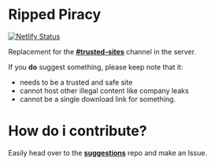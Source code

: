 # Ripped Piracy

[![Netlify Status](https://api.netlify.com/api/v1/badges/ebbbe02a-ed81-48ef-9e9c-d1331f881d3c/deploy-status)](https://app.netlify.com/sites/inspiring-ardinghelli-925bff/deploys)

Replacement for the [**#trusted-sites**](https://discord.com/channels/702220357834244248/752225865231761448) channel
in the server.

If you **do** suggest something, please keep note that it:
- needs to be a trusted and safe site
- cannot host other illegal content like company leaks
- cannot be a single download link for something.

# How do i contribute?

Easily head over to the [**suggestions**](https://github.com/rippedpiracy/suggestions) repo and make an Issue.
